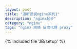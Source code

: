```yaml
---
layout: post
title: "道听途说nginx系列1"
description: "nginx起步"
category: "nginx"
tags: "nginx 网络 反向代理 proxy"
---
```

{% Included file 'JB/setup' %}
